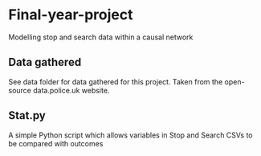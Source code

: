 # Final-year-project
Modelling stop and search data within a causal network

## Data gathered
See data folder for data gathered for this project. Taken from the open-source data.police.uk website.

## Stat.py
A simple Python script which allows variables in Stop and Search CSVs to be compared with outcomes
